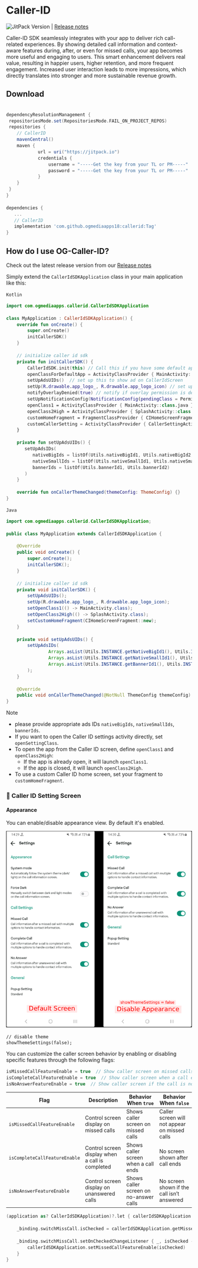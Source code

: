 
# Caller-ID
![JitPack Version](https://img.shields.io/badge/JitPack-1.0.1-green)  |  [Release notes](https://sites.google.com/view/og-caller-id-release-notes)

Caller-ID SDK seamlessly integrates with your app to deliver rich call-related experiences. By showing detailed call information and context-aware features during, after, or even for missed calls, your app becomes more useful and engaging to users.
This smart enhancement delivers real value, resulting in happier users, higher retention, and more frequent engagement. Increased user interaction leads to more impressions, which directly translates into stronger and more sustainable revenue growth.

## Download

```gradle

dependencyResolutionManagement {
 repositoriesMode.set(RepositoriesMode.FAIL_ON_PROJECT_REPOS)
 repositories {
	// CallerID	
 	mavenCentral()
	maven {
            url = uri("https://jitpack.io")
            credentials {
                username = "-----Get the key from your TL or PM-----"
                password = "-----Get the key from your TL or PM-----"
            }
    }
 }
}

dependencies {
   ...
   // CallerID
   implementation 'com.github.ogmediaapps18:callerid:Tag'
}

```

## How do I use OG-Caller-ID?

Check out the latest release version from our [Release notes](https://sites.google.com/view/og-caller-id-release-notes)

Simply extend the `CallerIdSDKApplication` class in your main application like this:

`Kotlin`
```kotlin
import com.ogmediaapps.callerid.CallerIdSDKApplication

class MyApplication : CallerIdSDKApplication() {
    override fun onCreate() {
        super.onCreate()
        initCallerSDK()
    }

    // initialize caller id sdk
    private fun initCallerSDK() {
        CallerIdSDK.init(this) // Call this if you have some default app to check (e.g message)
        openClassForDefaultApp = ActivityClassProvider { MainActivity::class.java } // ActivityClassProvider to open when user click on set as default app
        setUpAdsUIDs()  // set up this to show ad on CallerIdScreen
        setUp(R.drawable.app_logo_, R.drawable.app_logo_icon) // set up logo
        notifyOverlayDenied(true) // notify if overlay permission is denied
        setUpNotificationConfig(NotificationConfig(pendingClass = PermissionActivity::class.java)) // set up notification config for notify overlay permission is denied provide pendingClass which you want to open on click (default takes openClass1 ActivityClassProvider or openClass2High if provided)
        openClass1 = ActivityClassProvider { MainActivity::class.java } // ActivityClassProvider to open when user click on notification or any click where host app interacts on first priority
        openClass2High = ActivityClassProvider { SplashActivity::class.java } // ActivityClassProvider to open when user click on notification or any click where host app interacts on second priority
        customHomeFragment = FragmentClassProvider { CIHomeScreenFragment() } // FragmentClassProvider to set up custom first fragment of caller screen
        customCallerSetting = ActivityClassProvider { CallerSettingActivity::class.java } // ActivityClassProvider to set up custom caller setting screen
    }

    private fun setUpAdsUIDs() {
       setUpAdsIDs(
          nativeBigIds = listOf(Utils.nativeBigId1, Utils.nativeBigId2, Utils.nativeBigId3),
          nativeSmallIds = listOf(Utils.nativeSmallId1, Utils.nativeSmallId2),
          bannerIds = listOf(Utils.bannerId1, Utils.bannerId2)
       )
    }

    override fun onCallerThemeChanged(themeConfig: ThemeConfig) {}
}
```
`Java`
```Java
import com.ogmediaapps.callerid.CallerIdSDKApplication;

public class MyApplication extends CallerIdSDKApplication {

    @Override
    public void onCreate() {
        super.onCreate();
        initCallerSDK();
    }

  	// initialize caller id sdk
    private void initCallerSDK() {
        setUpAdsUIDs();
        setUp(R.drawable.app_logo_, R.drawable.app_logo_icon);
        setOpenClass1(() -> MainActivity.class);
        setOpenClass2High(() -> SplashActivity.class);
        setCustomHomeFragment(CIHomeScreenFragment::new);
    }
    
    private void setUpAdsUIDs() {
        setUpAdsIDs(
                Arrays.asList(Utils.INSTANCE.getNativeBigId1(), Utils.INSTANCE.getNativeBigId2(), Utils.INSTANCE.getNativeBigId3()),
                Arrays.asList(Utils.INSTANCE.getNativeSmallId1(), Utils.INSTANCE.getNativeSmallId2()),
                Arrays.asList(Utils.INSTANCE.getBannerId1(), Utils.INSTANCE.getBannerId2())
        );
    }

    @Override
    public void onCallerThemeChanged(@NotNull ThemeConfig themeConfig) {}
}
```
> [!NOTE]
>* please provide appropriate ads IDs `nativeBigIds`, `nativeSmallIds`, `bannerIds`.
>* If you want to open the Caller ID settings activity directly, set `openSettingClass`.
>* To open the app from the Caller ID screen, define `openClass1` and `openClass2High`:
   >   - If the app is already open, it will launch `openClass1`.
>   - If the app is closed, it will launch `openClass2High`.
>* To use a custom Caller ID home screen, set your fragment to `customHomeFragment`.

### 🔧 Caller ID Setting Screen

#### Appearance
You can enable/disable appearance view. By default it's enabled.

![Preview](images/set_appearance.png)
``` 
// disable theme
showThemeSettings(false);
```


You can customize the caller screen behavior by enabling or disabling specific features through the following flags:

```kotlin
isMissedCallFeatureEnable = true  // Show caller screen on missed calls
isCompleteCallFeatureEnable = true  // Show caller screen when a call ends
isNoAnswerFeatureEnable = true  // Show caller screen if the call is not answered
```
| Flag                          | Description                                     | Behavior When `true`                   | Behavior When `false`                         |
| ----------------------------- | ----------------------------------------------- | -------------------------------------- | --------------------------------------------- |
| `isMissedCallFeatureEnable`   | Control screen display on missed calls          | Shows caller screen on missed calls    | Caller screen will not appear on missed calls |
| `isCompleteCallFeatureEnable` | Control screen display when a call is completed | Shows caller screen when a call ends   | No screen shown after call ends               |
| `isNoAnswerFeatureEnable`     | Control screen display on unanswered calls      | Shows caller screen on no-answer calls | No screen shown if the call isn’t answered    |
```kotlin
(application as? CallerIdSDKApplication)?.let { callerIdSDKApplication ->

    _binding.switchMissCall.isChecked = callerIdSDKApplication.getMissedCallFeatureEnable() == true

    _binding.switchMissCall.setOnCheckedChangeListener { _, isChecked ->
        callerIdSDKApplication.setMissedCallFeatureEnable(isChecked)
    }
}
```
